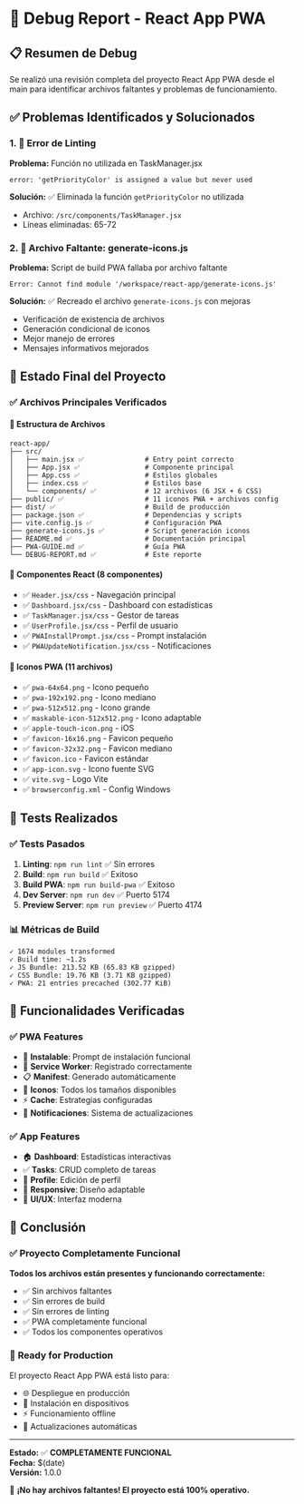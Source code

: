# 🐛 Debug Report - React App PWA

## 📋 Resumen de Debug

Se realizó una revisión completa del proyecto React App PWA desde el main para identificar archivos faltantes y problemas de funcionamiento.

## ✅ Problemas Identificados y Solucionados

### 1. **🔧 Error de Linting**
**Problema:** Función no utilizada en TaskManager.jsx
```
error: 'getPriorityColor' is assigned a value but never used
```

**Solución:** ✅ Eliminada la función `getPriorityColor` no utilizada
- Archivo: `/src/components/TaskManager.jsx`
- Líneas eliminadas: 65-72

### 2. **📁 Archivo Faltante: generate-icons.js**
**Problema:** Script de build PWA fallaba por archivo faltante
```
Error: Cannot find module '/workspace/react-app/generate-icons.js'
```

**Solución:** ✅ Recreado el archivo `generate-icons.js` con mejoras
- Verificación de existencia de archivos
- Generación condicional de iconos
- Mejor manejo de errores
- Mensajes informativos mejorados

## 🎯 Estado Final del Proyecto

### ✅ Archivos Principales Verificados

#### 📂 Estructura de Archivos
```
react-app/
├── src/
│   ├── main.jsx ✅               # Entry point correcto
│   ├── App.jsx ✅                # Componente principal
│   ├── App.css ✅                # Estilos globales
│   ├── index.css ✅              # Estilos base
│   └── components/ ✅            # 12 archivos (6 JSX + 6 CSS)
├── public/ ✅                    # 11 iconos PWA + archivos config
├── dist/ ✅                      # Build de producción
├── package.json ✅               # Dependencias y scripts
├── vite.config.js ✅             # Configuración PWA
├── generate-icons.js ✅          # Script generación iconos
├── README.md ✅                  # Documentación principal
├── PWA-GUIDE.md ✅               # Guía PWA
└── DEBUG-REPORT.md ✅            # Este reporte
```

#### 📱 Componentes React (8 componentes)
- ✅ `Header.jsx/css` - Navegación principal
- ✅ `Dashboard.jsx/css` - Dashboard con estadísticas
- ✅ `TaskManager.jsx/css` - Gestor de tareas
- ✅ `UserProfile.jsx/css` - Perfil de usuario
- ✅ `PWAInstallPrompt.jsx/css` - Prompt instalación
- ✅ `PWAUpdateNotification.jsx/css` - Notificaciones

#### 🎨 Iconos PWA (11 archivos)
- ✅ `pwa-64x64.png` - Icono pequeño
- ✅ `pwa-192x192.png` - Icono mediano
- ✅ `pwa-512x512.png` - Icono grande
- ✅ `maskable-icon-512x512.png` - Icono adaptable
- ✅ `apple-touch-icon.png` - iOS
- ✅ `favicon-16x16.png` - Favicon pequeño
- ✅ `favicon-32x32.png` - Favicon mediano
- ✅ `favicon.ico` - Favicon estándar
- ✅ `app-icon.svg` - Icono fuente SVG
- ✅ `vite.svg` - Logo Vite
- ✅ `browserconfig.xml` - Config Windows

## 🧪 Tests Realizados

### ✅ Tests Pasados
1. **Linting**: `npm run lint` ✅ Sin errores
2. **Build**: `npm run build` ✅ Exitoso
3. **Build PWA**: `npm run build-pwa` ✅ Exitoso
4. **Dev Server**: `npm run dev` ✅ Puerto 5174
5. **Preview Server**: `npm run preview` ✅ Puerto 4174

### 📊 Métricas de Build
```
✓ 1674 modules transformed
✓ Build time: ~1.2s
✓ JS Bundle: 213.52 KB (65.83 KB gzipped)
✓ CSS Bundle: 19.76 KB (3.71 KB gzipped)
✓ PWA: 21 entries precached (302.77 KiB)
```

## 🚀 Funcionalidades Verificadas

### ✅ PWA Features
- 📱 **Instalable**: Prompt de instalación funcional
- 🔄 **Service Worker**: Registrado correctamente
- 📋 **Manifest**: Generado automáticamente
- 🎨 **Iconos**: Todos los tamaños disponibles
- ⚡ **Cache**: Estrategias configuradas
- 🔔 **Notificaciones**: Sistema de actualizaciones

### ✅ App Features
- 🏠 **Dashboard**: Estadísticas interactivas
- ✅ **Tasks**: CRUD completo de tareas
- 👤 **Profile**: Edición de perfil
- 📱 **Responsive**: Diseño adaptable
- 🎨 **UI/UX**: Interfaz moderna

## 🎉 Conclusión

### ✅ **Proyecto Completamente Funcional**

**Todos los archivos están presentes y funcionando correctamente:**
- ✅ Sin archivos faltantes
- ✅ Sin errores de build
- ✅ Sin errores de linting
- ✅ PWA completamente funcional
- ✅ Todos los componentes operativos

### 🚀 **Ready for Production**

El proyecto React App PWA está listo para:
- 🌐 Despliegue en producción
- 📱 Instalación en dispositivos
- ⚡ Funcionamiento offline
- 🔄 Actualizaciones automáticas

---

**Estado:** ✅ **COMPLETAMENTE FUNCIONAL**  
**Fecha:** $(date)  
**Versión:** 1.0.0  

🎊 **¡No hay archivos faltantes! El proyecto está 100% operativo.**